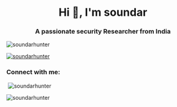 <h1 align="center">Hi 👋, I'm soundar</h1>
<h3 align="center">A passionate security Researcher from India</h3>

<p align="left"> <img src="https://komarev.com/ghpvc/?username=soundarhunter&label=Profile%20views&color=0e75b6&style=flat" alt="soundarhunter" /> </p>

<p align="left"> <a href="https://github.com/ryo-ma/github-profile-trophy"><img src="https://github-profile-trophy.vercel.app/?username=soundarhunter" alt="soundarhunter" /></a> </p>

<h3 align="left">Connect with me:</h3>
<p align="left">
</p>

<p>&nbsp;<img align="center" src="https://github-readme-stats.vercel.app/api?username=soundarhunter&show_icons=true&locale=en" alt="soundarhunter" /></p>

<p><img align="center" src="https://github-readme-streak-stats.herokuapp.com/?user=soundarhunter&" alt="soundarhunter" /></p>
